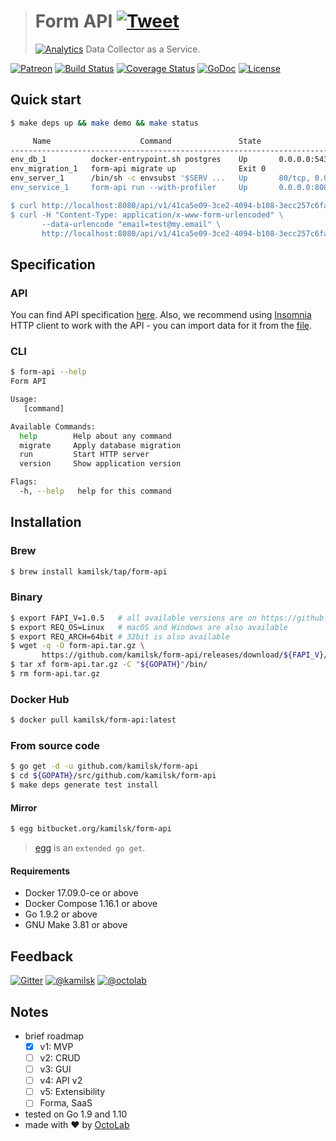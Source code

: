 > # Form API [![Tweet](https://img.shields.io/twitter/url/http/shields.io.svg?style=social)](https://twitter.com/intent/tweet?text=Data%20Collector%20as%20a%20Service&url=https://kamilsk.github.io/form-api/&via=ikamilsk&hashtags=go,service,data-collector)
> [![Analytics](https://ga-beacon.appspot.com/UA-109817251-15/form-api/readme?pixel)](https://kamilsk.github.io/form-api/)
> Data Collector as a Service.

[![Patreon](https://img.shields.io/badge/patreon-donate-orange.svg)](https://www.patreon.com/octolab)
[![Build Status](https://travis-ci.org/kamilsk/form-api.svg?branch=master)](https://travis-ci.org/kamilsk/form-api)
[![Coverage Status](https://coveralls.io/repos/github/kamilsk/form-api/badge.svg)](https://coveralls.io/github/kamilsk/form-api)
[![GoDoc](https://godoc.org/github.com/kamilsk/form-api?status.svg)](https://godoc.org/github.com/kamilsk/form-api)
[![License](https://img.shields.io/badge/license-MIT-blue.svg)](LICENSE)

## Quick start

```bash
$ make deps up && make demo && make status

     Name                    Command               State                Ports             
------------------------------------------------------------------------------------------
env_db_1          docker-entrypoint.sh postgres    Up       0.0.0.0:5432->5432/tcp        
env_migration_1   form-api migrate up              Exit 0                                 
env_server_1      /bin/sh -c envsubst '$SERV ...   Up       80/tcp, 0.0.0.0:8080->8080/tcp
env_service_1     form-api run --with-profiler     Up       0.0.0.0:8081->8080/tcp        

$ curl http://localhost:8080/api/v1/41ca5e09-3ce2-4094-b108-3ecc257c6fa4
$ curl -H "Content-Type: application/x-www-form-urlencoded" \
       --data-urlencode "email=test@my.email" \
       http://localhost:8080/api/v1/41ca5e09-3ce2-4094-b108-3ecc257c6fa4
```

## Specification

### API

You can find API specification [here](env/rest.http). Also, we recommend using [Insomnia](https://insomnia.rest)
HTTP client to work with the API - you can import data for it from the [file](env/insomnia.json).

### CLI

```bash
$ form-api --help
Form API

Usage:
   [command]

Available Commands:
  help        Help about any command
  migrate     Apply database migration
  run         Start HTTP server
  version     Show application version

Flags:
  -h, --help   help for this command
```

## Installation

### Brew

```bash
$ brew install kamilsk/tap/form-api
```

### Binary

```bash
$ export FAPI_V=1.0.5   # all available versions are on https://github.com/kamilsk/form-api/releases
$ export REQ_OS=Linux   # macOS and Windows are also available
$ export REQ_ARCH=64bit # 32bit is also available
$ wget -q -O form-api.tar.gz \
       https://github.com/kamilsk/form-api/releases/download/${FAPI_V}/form-api_${FAPI_V}_${REQ_OS}-${REQ_ARCH}.tar.gz
$ tar xf form-api.tar.gz -C "${GOPATH}"/bin/
$ rm form-api.tar.gz
```

### Docker Hub

```bash
$ docker pull kamilsk/form-api:latest
```

### From source code

```bash
$ go get -d -u github.com/kamilsk/form-api
$ cd ${GOPATH}/src/github.com/kamilsk/form-api
$ make deps generate test install
```

#### Mirror

```bash
$ egg bitbucket.org/kamilsk/form-api
```

> [egg](https://github.com/kamilsk/egg) is an `extended go get`.

#### Requirements

- Docker 17.09.0-ce or above
- Docker Compose 1.16.1 or above
- Go 1.9.2 or above
- GNU Make 3.81 or above

## Feedback

[![Gitter](https://badges.gitter.im/Join%20Chat.svg)](https://gitter.im/kamilsk/form-api)
[![@kamilsk](https://img.shields.io/badge/author-%40kamilsk-blue.svg)](https://twitter.com/ikamilsk)
[![@octolab](https://img.shields.io/badge/sponsor-%40octolab-blue.svg)](https://twitter.com/octolab_inc)

## Notes

- brief roadmap
  - [x] v1: MVP
  - [ ] v2: CRUD
  - [ ] v3: GUI
  - [ ] v4: API v2
  - [ ] v5: Extensibility
  - [ ] Forma, SaaS
- tested on Go 1.9 and 1.10
- made with ❤️ by [OctoLab](https://www.octolab.org/)
